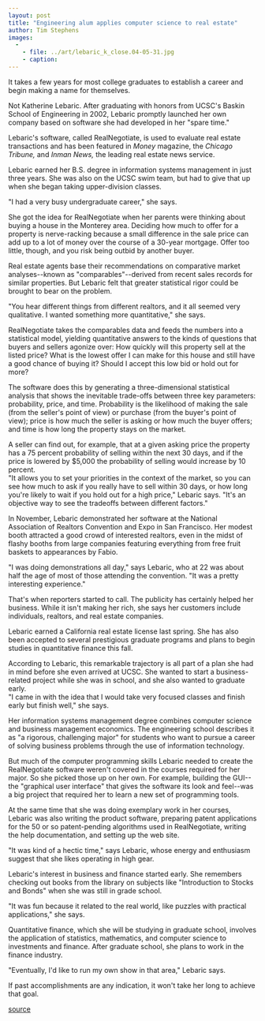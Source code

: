 ```yaml
---
layout: post
title: "Engineering alum applies computer science to real estate"
author: Tim Stephens
images:
  -
    - file: ../art/lebaric_k_close.04-05-31.jpg
    - caption: 
---
```


It takes a few years for most college graduates to establish a career and begin making a name for themselves.  

Not Katherine Lebaric. After graduating with honors from UCSC's Baskin School of Engineering in 2002, Lebaric promptly launched her own company based on software she had developed in her "spare time."   

Lebaric's software, called RealNegotiate, is used to evaluate real estate transactions and has been featured in _Money_ magazine, the _Chicago Tribune,_ and _Inman News,_ the leading real estate news service.   

Lebaric earned her B.S. degree in information systems management in just three years. She was also on the UCSC swim team, but had to give that up when she began taking upper-division classes.   

"I had a very busy undergraduate career," she says.  

She got the idea for RealNegotiate when her parents were thinking about buying a house in the Monterey area. Deciding how much to offer for a property is nerve-racking because a small difference in the sale price can add up to a lot of money over the course of a 30-year mortgage. Offer too little, though, and you risk being outbid by another buyer.  

Real estate agents base their recommendations on comparative market analyses--known as "comparables"--derived from recent sales records for similar properties. But Lebaric felt that greater statistical rigor could be brought to bear on the problem.  

"You hear different things from different realtors, and it all seemed very qualitative. I wanted something more quantitative," she says.  

RealNegotiate takes the comparables data and feeds the numbers into a statistical model, yielding quantitative answers to the kinds of questions that buyers and sellers agonize over: How quickly will this property sell at the listed price? What is the lowest offer I can make for this house and still have a good chance of buying it? Should I accept this low bid or hold out for more?   

The software does this by generating a three-dimensional statistical analysis that shows the inevitable trade-offs between three key parameters: probability, price, and time. Probability is the likelihood of making the sale (from the seller's point of view) or purchase (from the buyer's point of view); price is how much the seller is asking or how much the buyer offers; and time is how long the property stays on the market.   

A seller can find out, for example, that at a given asking price the property has a 75 percent probability of selling within the next 30 days, and if the price is lowered by $5,000 the probability of selling would increase by 10 percent.   
"It allows you to set your priorities in the context of the market, so you can see how much to ask if you really have to sell within 30 days, or how long you're likely to wait if you hold out for a high price," Lebaric says. "It's an objective way to see the tradeoffs between different factors."  

In November, Lebaric demonstrated her software at the National Association of Realtors Convention and Expo in San Francisco. Her modest booth attracted a good crowd of interested realtors, even in the midst of flashy booths from large companies featuring everything from free fruit baskets to appearances by Fabio.   

"I was doing demonstrations all day," says Lebaric, who at 22 was about half the age of most of those attending the convention. "It was a pretty interesting experience."  

That's when reporters started to call. The publicity has certainly helped her business. While it isn't making her rich, she says her customers include individuals, realtors, and real estate companies.  

Lebaric earned a California real estate license last spring. She has also been accepted to several prestigious graduate programs and plans to begin studies in quantitative finance this fall.  

According to Lebaric, this remarkable trajectory is all part of a plan she had in mind before she even arrived at UCSC. She wanted to start a business-related project while she was in school, and she also wanted to graduate early.  
"I came in with the idea that I would take very focused classes and finish early but finish well," she says.  

Her information systems management degree combines computer science and business management economics. The engineering school describes it as "a rigorous, challenging major" for students who want to pursue a career of solving business problems through the use of information technology.   

But much of the computer programming skills Lebaric needed to create the RealNegotiate software weren't covered in the courses required for her major. So she picked those up on her own. For example, building the GUI--the "graphical user interface" that gives the software its look and feel--was a big project that required her to learn a new set of programming tools.   

At the same time that she was doing exemplary work in her courses, Lebaric was also writing the product software, preparing patent applications for the 50 or so patent-pending algorithms used in RealNegotiate, writing the help documentation, and setting up the web site.  

"It was kind of a hectic time," says Lebaric, whose energy and enthusiasm suggest that she likes operating in high gear.  

Lebaric's interest in business and finance started early. She remembers checking out books from the library on subjects like "Introduction to Stocks and Bonds" when she was still in grade school.  

"It was fun because it related to the real world, like puzzles with practical applications," she says.   

Quantitative finance, which she will be studying in graduate school, involves the application of statistics, mathematics, and computer science to investments and finance. After graduate school, she plans to work in the finance industry.  

"Eventually, I'd like to run my own show in that area," Lebaric says.   

If past accomplishments are any indication, it won't take her long to achieve that goal.  
  

[source](http://www1.ucsc.edu/currents/03-04/05-31/lebaric.html "Permalink to lebaric")
